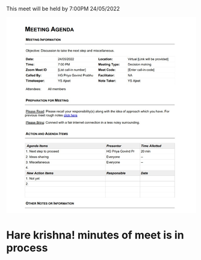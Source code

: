 This meet will be held by 7:00PM 24/05/2022

![image](https://github.com/kuber-to-prabhupad/Project1/blob/main/data/Meet%201.jpeg)









# Hare krishna! minutes of meet is in process
